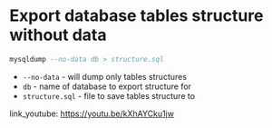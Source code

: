 # Export database tables structure without data

```sql
mysqldump --no-data db > structure.sql
```

- `--no-data` - will dump only tables structures
- `db` - name of database to export structure for
- `structure.sql` - file to save tables structure to


link_youtube: https://youtu.be/kXhAYCku1jw
